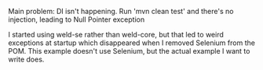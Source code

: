 Main problem: DI isn't happening. Run 'mvn clean test' and there's no injection, leading to Null Pointer exception


I started using weld-se rather than weld-core, but that led to weird exceptions at startup which disappeared when I
removed Selenium from the POM. This example doesn't use Selenium, but the actual example I want to write does.